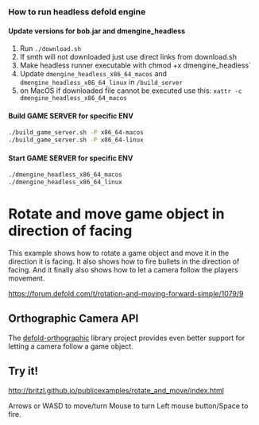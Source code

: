 ### How to run headless defold engine
#### Update versions for bob.jar and dmengine_headless
1. Run `./download.sh`
2. If smth will not downloaded just use direct links from download.sh
3. Make headless runner executable with chmod +x dmengine_headless`
4. Update `dmengine_headless_x86_64_macos` and `dmengine_headless_x86_64_linux` in `/build_server`
5. on MacOS if downloaded file cannot be executed use this: `xattr -c dmengine_headless_x86_64_macos`

#### Build GAME SERVER for specific ENV
```sh
./build_game_server.sh -P x86_64-macos
./build_game_server.sh -P x86_64-linux
```

#### Start GAME SERVER for specific ENV
```sh
./dmengine_headless_x86_64_macos
./dmengine_headless_x86_64_linux
```

# Rotate and move game object in direction of facing
This example shows how to rotate a game object and move it in the direction it is facing. It also shows how to fire bullets in the direction of facing. And it finally also shows how to let a camera follow the players movement.

https://forum.defold.com/t/rotation-and-moving-forward-simple/1079/9

## Orthographic Camera API
The [defold-orthographic](https://github.com/britzl/defold-orthographic) library project provides even better support for letting a camera follow a game object.

## Try it!
http://britzl.github.io/publicexamples/rotate_and_move/index.html

Arrows or WASD to move/turn
Mouse to turn
Left mouse button/Space to fire.
